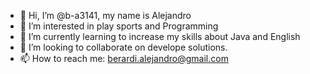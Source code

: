 - 👋 Hi, I’m @b-a3141, my name is Alejandro
- 👀 I’m interested in play sports and Programming
- 🌱 I’m currently learning to increase my skills about Java and English
- 💞️ I’m looking to collaborate on develope solutions.
- 📫 How to reach me: berardi.alejandro@gmail.com


